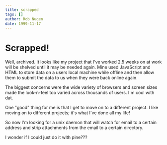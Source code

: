 ```yaml
---
title: scrapped
tags: []
author: Rob Nugen
date: 1999-11-17
---
```


<h1>Scrapped!</h1>

Well, archived.  It looks like my project that I've worked 2.5 weeks
on at work will be shelved until it may be needed again.  Mine used
JavaScript and HTML to store data on a users local machine while
offline and then allow them to submit the data to us when they were
back online again.

The biggest concerns were the wide variety of browsers and screen
sizes made the look-n-feel too varied across thousands of users.  I'm
cool with dat.

One "good" thing for me is that I get to move on to a different
project.  I like moving on to different projects; it's what I've done
all my life!

So now I'm looking for a unix daemon that will watch for email to a
certain address and strip attachments from the email to a certain
directory.

I wonder if I could just do it with pine???

